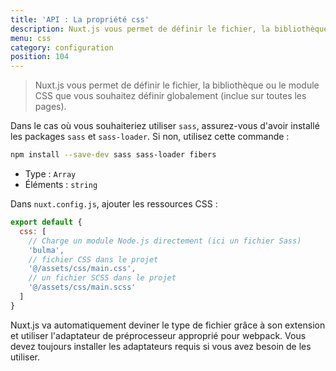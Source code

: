 ```yaml
---
title: 'API : La propriété css'
description: Nuxt.js vous permet de définir le fichier, la bibliothèque ou le module CSS que vous souhaiter définir globalement (inclue sur toutes les pages).
menu: css
category: configuration
position: 104
---
```


> Nuxt.js vous permet de définir le fichier, la bibliothèque ou le module CSS que vous souhaitez définir globalement (inclue sur toutes les pages).

Dans le cas où vous souhaiteriez utiliser `sass`, assurez-vous d'avoir installé les packages `sass` et `sass-loader`. Si non, utilisez cette commande :

```sh
npm install --save-dev sass sass-loader fibers
```

- Type : `Array`
- Éléments : `string`

Dans `nuxt.config.js`, ajouter les ressources CSS :

```js
export default {
  css: [
    // Charge un module Node.js directement (ici un fichier Sass)
    'bulma',
    // fichier CSS dans le projet
    '@/assets/css/main.css',
    // un fichier SCSS dans le projet
    '@/assets/css/main.scss'
  ]
}
```

Nuxt.js va automatiquement deviner le type de fichier grâce à son extension et utiliser l'adaptateur de préprocesseur approprié pour webpack. Vous devez toujours installer les adaptateurs requis si vous avez besoin de les utiliser.
